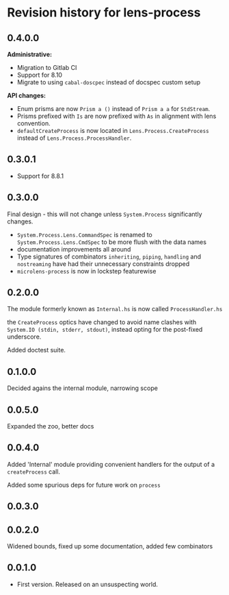 # Revision history for lens-process

## 0.4.0.0

**Administrative:**

 - Migration to Gitlab CI
 - Support for 8.10
 - Migrate to using `cabal-doscpec` instead of docspec custom setup

**API changes:**

 - Enum prisms are now `Prism a ()` instead of `Prism a a` for `StdStream`.
 - Prisms prefixed with `Is` are now prefixed with `As` in alignment with lens convention.
 - `defaultCreateProcess` is now located in `Lens.Process.CreateProcess` instead of `Lens.Process.ProcessHandler`.

## 0.3.0.1

- Support for 8.8.1

## 0.3.0.0

Final design - this will not change unless `System.Process` significantly changes.

- `System.Process.Lens.CommandSpec` is renamed to `System.Process.Lens.CmdSpec` to be more flush with the data names
- documentation improvements all around
- Type signatures of combinators `inheriting`, `piping`, `handling` and `nostreaming` have had their unnecessary constraints dropped
- `microlens-process` is now in lockstep featurewise

## 0.2.0.0

The module formerly known as `Internal.hs` is now called `ProcessHandler.hs`

the `CreateProcess` optics have changed to avoid name clashes with `System.IO (stdin, stderr, stdout)`,
instead opting for the post-fixed underscore.

Added doctest suite.


## 0.1.0.0

Decided agains the internal module, narrowing scope

## 0.0.5.0

Expanded the zoo, better docs

## 0.0.4.0

Added 'Internal' module providing convenient handlers for the output of a `createProcess` call.

Added some spurious deps for future work on `process`

## 0.0.3.0

## 0.0.2.0

Widened bounds, fixed up some documentation, added few combinators

## 0.0.1.0

* First version. Released on an unsuspecting world.
